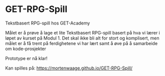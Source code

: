 # GET-RPG-Spill
Tekstbasert RPG-spill hos GET-Academy

Målet er å prøve å lage et lite Tekstbasert RPG-spill basert på hva vi lærer i løpet av kurset på Modul 1. Det skal ikke bli alt for stort og komplisert, men målet er å få trent på ferdighetene vi har lært samt å øve på å samarbeide om kode-prosjekter

Prototype er nå klar!

Kan spilles på:
https://mortenwaage.github.io/GET-RPG-Spill/
